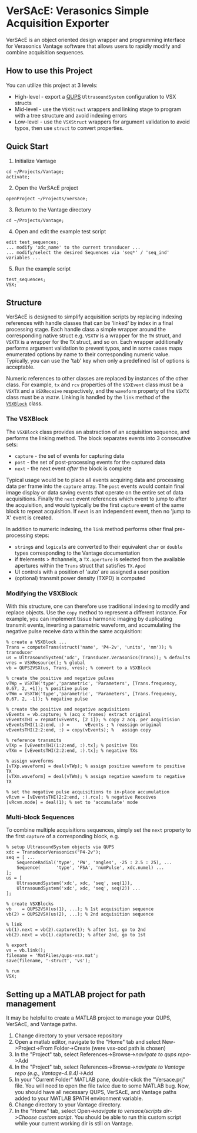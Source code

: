 # VerSAcE: Verasonics Simple Acquisition Exporter
VerSAcE is an object oriented design wrapper and programming interface for Verasonics Vantage software that allows users to rapidly modify and combine acquisition sequences.

## How to use this Project
You can utilize this project at 3 levels:
* High-level - export a [QUPS](https://github.com/thorstone25/qups) `UltrasoundSystem` configuration to VSX structs
* Mid-level - use the `VSXStruct` wrappers and linking stage to program with a tree structure and avoid indexing errors 
* Low-level - use the `VSXStruct` wrappers for argument validation to avoid typos, then use `struct` to convert properties.

## Quick Start
1. Initialize Vantage
```
cd ~/Projects/Vantage;
activate;
```
2. Open the VerSAcE project
```
openProject ~/Projects/versace;
```
3. Return to the Vantage directory
```
cd ~/Projects/Vantage;
```
4. Open and edit the example test script
```
edit test_sequences;
... modify 'xdc_name' to the current transducer ...
... modify/select the desired Sequences via 'seq*' / 'seq_ind' variables ...
```
5. Run the example script
```
test_sequences;
VSX;
```

## Structure
VerSAcE is designed to simplify acquisition scripts by replacing indexing references with handle classes that can be 'linked' by index in a final processing stage. Each handle class a simple wrapper around the corresponding native struct e.g. `VSXTW` is a wrapper for the `TW` struct, and `VSXTX` is a wrapper for the `TX` struct, and so on. Each wrapper additionally performs argument validation to prevent typos, and in some cases maps enumerated options by name to their corresponding numeric value. Typically, you can use the 'tab' key when only a predefined list of options is acceptable. 

Numeric references to other classes are replaced by instances of the other class. For example, `tx` and `rcv` properties of the `VSXEvent` class must be a `VSXTX` and a `VSXReceive` respectively, and the `waveform` property of the `VSXTX` class must be a `VSXTW`. Linking is handled by the `link` method of the [`VSXBlock`](#the-vsxblock) class.

### The VSXBlock
The `VSXBlock` class provides an abstraction of an acquisition sequence, and performs the linking method. The block separates events into 3 consecutive sets:
* `capture` - the set of events for capturing data
* `post` - the set of post-processing events for the captured data
* `next` - the next event _after_ the block is complete

Typical usage would be to place all events acquiring data and processing data per frame into the `capture` array. The `post` events would contain final image display or data saving events that operate on the entire set of data acquisitions. Finally the `next` event references which event to jump to after the acquisition, and would typically be the first `capture` event of the same block to repeat acquisition. If `next` is an independent event, then no 'jump to X' event is created.

In addition to numeric indexing, the `link` method performs other final pre-processing steps:
* `string`s and `logical`s are converted to their equivalent `char` or `double` types corresponding to the Vantage documentation
* if #elements > #channels, a `TX.aperture` is selected from the available apertures within the `Trans` struct that satisfies `TX.Apod`
* UI controls with a position of 'auto' are assigned a user position
* (optional) transmit power density (TXPD) is computed

### Modifying the VSXBlock
With this structure, one can therefore use traditional indexing to modify and replace objects. Use the `copy` method to represent a different instance. For example, you can implement tissue harmonic imaging by duplicating transmit events, inverting a parametric waveform, and accumulating the negative pulse receive data within the same acquisition:

```
% create a VSXBlock ...
Trans = computeTrans(struct('name', 'P4-2v', 'units', 'mm')); % transducer
us = UltrasoundSystem('xdc', Transducer.Verasonics(Trans)); % defaults
vres = VSXResource(); % global 
vb = QUPS2VSX(us, Trans, vres); % convert to a VSXBlock

% create the positive and negative pulses
vTWp = VSXTW('type','parametric', 'Parameters', [Trans.frequency, 0.67, 2, +1]); % positive pulse
vTWm = VSXTW('type','parametric', 'Parameters', [Trans.frequency, 0.67, 2, -1]); % negative pulse

% create the positive and negative acquisitions
vEvents = vb.capture; % (acq x frames) extract original
vEventsTHI = repmat(vEvents, [2 1]); % copy 2 acq. per acquitision
vEventsTHI(1:2:end, :) =      vEvents ; % reassign original
vEventsTHI(2:2:end, :) = copy(vEvents); %   assign copy

% reference transmits
vTXp = [vEventsTHI(1:2:end, :).tx]; % positive TXs
vTXm = [vEventsTHI(2:2:end, :).tx]; % negative TXs

% assign waveforms
[vTXp.waveform] = deal(vTWp); % assign positive waveform to positive TX
[vTXm.waveform] = deal(vTWm); % assign negative waveform to negative TX

% set the negative pulse acquisitions to in-place accumulation
vRcvm = [vEventsTHI(2:2:end, :).rcv]; % negative Receives
[vRcvm.mode] = deal(1); % set to 'accumulate' mode
```

### Multi-block Sequences
To combine multiple acquisitions sequences, simply set the `next` property to the first `capture` of a corresponding block, e.g.

```
% setup UltrasoundSystem objects via QUPS
xdc = TransducerVerasonics("P4-2v");
seq = [ ...
    SequenceRadial('type', 'PW', 'angles', -25 : 2.5 : 25), ...
    Sequence(      'type', 'FSA', 'numPulse', xdc.numel) ...
];
us = [
    UltrasoundSystem('xdc', xdc, 'seq', seq(1)),
    UltrasoundSystem('xdc', xdc, 'seq', seq(2)) ...
];

% create VSXBlocks
vb    = QUPS2VSX(us(1), ...); % 1st acquisition sequence
vb(2) = QUPS2VSX(us(2), ...); % 2nd acquisition sequence

% link
vb(1).next = vb(2).capture(1); % after 1st, go to 2nd
vb(2).next = vb(1).capture(1); % after 2nd, go to 1st

% export
vs = vb.link();
filename = 'MatFiles/qups-vsx.mat';
save(filename, '-struct', 'vs');

% run
VSX;
```

## Setting up a MATLAB project for path management
It may be helpful to create a MATLAB project to manage your QUPS, VerSAcE, and Vantage paths.
1. Change directory to your versace repository
2. Open a matlab editor, navigate to the "Home" tab and select New->Project->From Folder->Create (were vsx-ood path is chosen)
3. In the "Project" tab, select References->Browse->*navigate to qups repo*->Add
4. In the "Project" tab, select References->Browse->*navigate to Vantage repo (e.g., Vantage-4.8.4)*->Add
5. In your "Current Folder" MATLAB pane, double-click the "Versace.prj" file. You will need to open the file twice due to some MATLAB bug. Now, you should have all necessary QUPS, VerSAcE, and Vantage paths added to your MATLAB $PATH environment variable.
6. Change directory to your Vantage directory.
7. In the "Home" tab, select Open->*navigate to versace/scripts dir*->*Choose custom script*. You should be able to run this custom script while your current working dir is still on Vantage.

